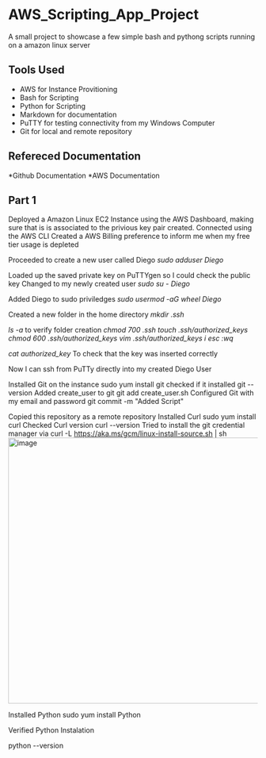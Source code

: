 # AWS_Scripting_App_Project
A small project to showcase a few simple bash and pythong scripts running on a amazon linux server

## Tools Used
* AWS for Instance Provitioning
* Bash for Scripting
* Python for Scripting
* Markdown for documentation
* PuTTY for testing connectivity from my Windows Computer
* Git for local and remote repository

## Refereced Documentation
*Github Documentation
*AWS Documentation

## Part 1
Deployed a Amazon Linux EC2 Instance using the AWS Dashboard, making sure that is is associated to the privious key pair created. Connected using the AWS CLI
Created a AWS Billing preference to inform me when my free tier usage is depleted

Proceeded to create a new user called Diego
*sudo adduser Diego*

Loaded up the saved private key on PuTTYgen so I could check the public key
Changed to my newly created user
*sudo su - Diego*

Added Diego to sudo priviledges
*sudo usermod -aG wheel Diego*

Created a new folder in the home directory *mkdir .ssh*

*ls -a* to verify folder creation
*chmod 700 .ssh* 
*touch .ssh/authorized_keys*
*chmod 600 .ssh/authorized_keys*
*vim .ssh/authorized_keys*
*i*
*esc*
*:wq*

*cat authorized_key* To check that the key was inserted correctly

Now I can ssh from PuTTy directly into my created Diego User

Installed Git on the instance
sudo yum install git
checked if it installed git --version
Added create_user to git 
git add create_user.sh
Configured Git with my email and password
git commit -m "Added Script"

Copied this repository as a remote repository
Installed Curl 
sudo yum install curl
Checked Curl version
curl --version
Tried to install the git credential manager via
curl -L https://aka.ms/gcm/linux-install-source.sh | sh
<img width="536" alt="image" src="https://github.com/diexban/AWS_Scripting_App_Project/assets/166546790/cf546bbd-c7d8-4b05-97a9-cbef6b9c310c">

Installed Python
sudo yum install Python

Verified Python Instalation

python --version





